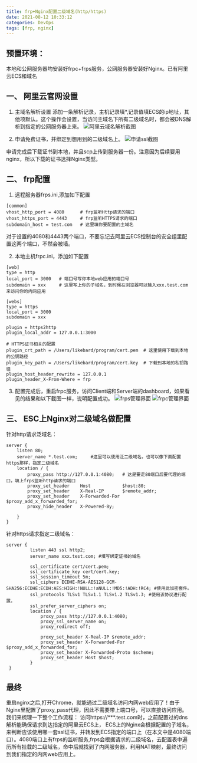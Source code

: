 ```yaml
---
title: frp+Nginx配置二级域名(http/https)
date: 2021-08-12 10:33:12
categories: DevOps
tags: [frp, nginx]
---
```


## 预置环境：
本地和公网服务器均安装好frpc+frps服务，公网服务器安装好Nginx。已有阿里云ECS和域名
<!--more-->
## 一、 阿里云官网设置
1. 主域名解析设置
添加一条解析记录，主机记录填*,记录值填ECS的ip地址，其他项默认。这个操作会设置，当访问主域名下所有二级域名时，都会被DNS解析到指定的公网服务器上来。
![阿里云域名解析截图](host.png)

2. 申请免费证书，并绑定到想用到的二级域名上。
![申请ssl截图](aplication_ssl.png)

申请完成后下载证书到本地，并且scp上传到服务器一份。注意因为后续要用nginx，所以下载的证书选择Nginx类型。

## 二、 frp配置
1. 远程服务器frps.ini,添加如下配置
```
[common]
vhost_http_port = 4080      # frp监听Http请求的端口
vhost_https_port = 4443     # frp监听HTTPS请求的端口
subdomain_host = test.com   # 这里填你要配置的主域名
```
对于设置的4080和4443两个端口，不要忘记去阿里云ECS控制台的安全组里配置这两个端口，不然会被墙。

2. 本地主机frpc.ini，添加如下配置
```
[web]
type = http
local_port = 3000   # 端口号写你本地web应用的端口号
subdomain = xxx     # 这里写上你的子域名，到时候在浏览器可以输入xxx.test.com来访问你的内网应用

[webs]
type = https
local_port = 3000
subdomain = xxx

plugin = https2http
plugin_local_addr = 127.0.0.1:3000

# HTTPS证书相关的配置
plugin_crt_path = /Users/likebard/program/cert.pem  # 这里使用下载到本地的公钥路径
plugin_key_path = /Users/likebard/program/cert.key  # 下载到本地的私钥路径
plugin_host_header_rewrite = 127.0.0.1
plugin_header_X-From-Where = frp
```

3. 配置完成后，重启frpc服务，访问Client端和Server端的dashboard，如果看见的结果和以下截图一样，说明配置成功。
![frps管理界面](frps_dashboard.png)
![frpc管理界面](frpc_dashboard.png)

## 三、 ESC上Nginx对二级域名做配置
针对http请求泛域名：
```
server {
    listen 80;
    server_name *.test.com;     #这里可以使用泛二级域名，也可以像下面配置https那样，指定二级域名
    location / {
        proxy_pass http://127.0.0.1:4080;   # 这是要走80端口后要代理的端口，填上frps监听http请求的端口
        proxy_set_header    Host            $host:80;
        proxy_set_header    X-Real-IP       $remote_addr;
        proxy_set_header    X-Forwarded-For $proxy_add_x_forwarded_for;
        proxy_hide_header   X-Powered-By;

    }
}
```

针对https请求指定二级域名：
```
server {
         listen 443 ssl http2;
         server_name xxx.test.com; #填写绑定证书的域名

         ssl_certificate cert/cert.pem;
         ssl_certificate_key cert/cert.key;
         ssl_session_timeout 5m;
         ssl_ciphers ECDHE-RSA-AES128-GCM-SHA256:ECDHE:ECDH:AES:HIGH:!NULL:!aNULL:!MD5:!ADH:!RC4; #使用此加密套件。
         ssl_protocols TLSv1 TLSv1.1 TLSv1.2 TLSv1.3; #使用该协议进行配置。
         ssl_prefer_server_ciphers on;
         location / {
             proxy_pass http://127.0.0.1:4080;
             proxy_ssl_server_name on;
             proxy_redirect off;

             proxy_set_header X-Real-IP $remote_addr;
             proxy_set_header X-Forwarded-For $proxy_add_x_forwarded_for;
             proxy_set_header X-Forwarded-Proto $scheme;
             proxy_set_header Host $host;
         }
 }
```

## 最终
重启nginx之后,打开Chrome，就能通过二级域名访问内网web应用了！由于Nginx里配置了proxy_pass代理，因此不需要带上端口号，可以直接访问应用。
我们来梳理一下整个工作流程： 访问https://***.test.com时，之前配置过的dns解析能确保请求到达指定的阿里云ECS上， ECS上的Nginx会根据配置的子域名，来判断应该使用哪一套ssl证书，并转发到ECS指定的端口上（在本文中是4080端口）。4080端口上有frps的监听服务,frps会根据请求的二级域名，去配置表中遍历所有挂载的二级域名，命中后就找到了内网服务器，利用NAT映射，最终访问到我们指定的内网web应用上。
